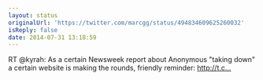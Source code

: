 ```yaml
---
layout: status
originalUrl: 'https://twitter.com/marcgg/status/494834609625260032'
isReply: false
date: 2014-07-31 13:18:59
---
```


RT @kyrah: As a certain Newsweek report about Anonymous "taking down" a certain website is making the rounds, friendly reminder: http://t.c…
